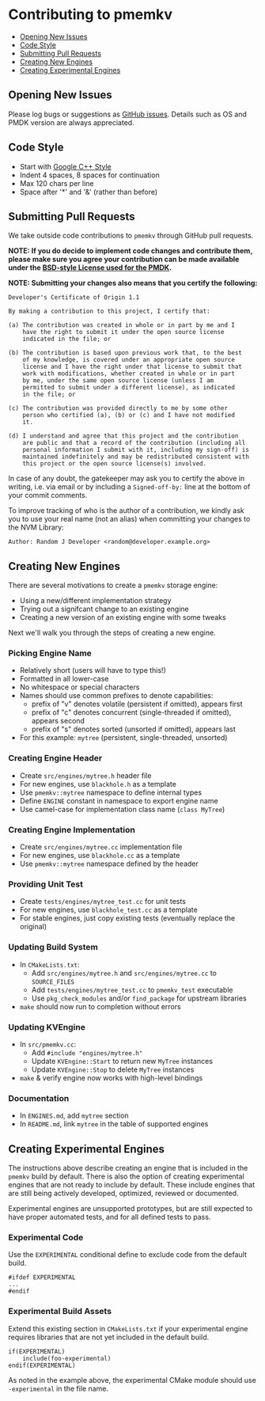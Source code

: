 # Contributing to pmemkv

<ul>
<li><a href="#issues">Opening New Issues</a></li>
<li><a href="#style">Code Style</a></li>
<li><a href="#pull_requests">Submitting Pull Requests</a></li>
<li><a href="#engines">Creating New Engines</a></li>
<li><a href="#experimental">Creating Experimental Engines</a></li>
</ul>

<a name="issues"></a>

Opening New Issues
------------------

Please log bugs or suggestions as [GitHub issues](https://github.com/pmem/pmemkv/issues).
Details such as OS and PMDK version are always appreciated.

<a name="style"></a>

Code Style
----------

* Start with [Google C++ Style](https://google.github.io/styleguide/cppguide.html)
* Indent 4 spaces, 8 spaces for continuation
* Max 120 chars per line
* Space after '*' and '&' (rather than before)

<a name="pull_requests"></a>

Submitting Pull Requests
------------------------

We take outside code contributions to `pmemkv` through GitHub pull requests.

**NOTE: If you do decide to implement code changes and contribute them,
please make sure you agree your contribution can be made available
under the [BSD-style License used for the PMDK](https://github.com/pmem/pmdk/blob/master/LICENSE).**

**NOTE: Submitting your changes also means that you certify the following:**

```
Developer's Certificate of Origin 1.1

By making a contribution to this project, I certify that:

(a) The contribution was created in whole or in part by me and I
    have the right to submit it under the open source license
    indicated in the file; or

(b) The contribution is based upon previous work that, to the best
    of my knowledge, is covered under an appropriate open source
    license and I have the right under that license to submit that
    work with modifications, whether created in whole or in part
    by me, under the same open source license (unless I am
    permitted to submit under a different license), as indicated
    in the file; or

(c) The contribution was provided directly to me by some other
    person who certified (a), (b) or (c) and I have not modified
    it.

(d) I understand and agree that this project and the contribution
    are public and that a record of the contribution (including all
    personal information I submit with it, including my sign-off) is
    maintained indefinitely and may be redistributed consistent with
    this project or the open source license(s) involved.
```

In case of any doubt, the gatekeeper may ask you to certify the above in writing,
i.e. via email or by including a `Signed-off-by:` line at the bottom
of your commit comments.

To improve tracking of who is the author of a contribution, we kindly ask you
to use your real name (not an alias) when committing your changes to the NVM Library:
```
Author: Random J Developer <random@developer.example.org>
```

<a name="engines"></a>

Creating New Engines
--------------------

There are several motivations to create a `pmemkv` storage engine:

* Using a new/different implementation strategy
* Trying out a signifcant change to an existing engine
* Creating a new version of an existing engine with some tweaks

Next we'll walk you through the steps of creating a new engine.

### Picking Engine Name

* Relatively short (users will have to type this!)
* Formatted in all lower-case
* No whitespace or special characters
* Names should use common prefixes to denote capabilities:
  - prefix of "v" denotes volatile (persistent if omitted), appears first
  - prefix of "c" denotes concurrent (single-threaded if omitted), appears second
  - prefix of "s" denotes sorted (unsorted if omitted), appears last
* For this example: `mytree` (persistent, single-threaded, unsorted)

### Creating Engine Header

* Create `src/engines/mytree.h` header file
* For new engines, use `blackhole.h` as a template
* Use `pmemkv::mytree` namespace to define internal types
* Define `ENGINE` constant in namespace to export engine name
* Use camel-case for implementation class name (`class MyTree`)

### Creating Engine Implementation

* Create `src/engines/mytree.cc` implementation file
* For new engines, use `blackhole.cc` as a template
* Use `pmemkv::mytree` namespace defined by the header

### Providing Unit Test

* Create `tests/engines/mytree_test.cc` for unit tests
* For new engines, use `blackhole_test.cc` as a template
* For stable engines, just copy existing tests (eventually replace the original)

### Updating Build System

* In `CMakeLists.txt`:
    * Add `src/engines/mytree.h` and `src/engines/mytree.cc` to `SOURCE_FILES`
    * Add `tests/engines/mytree_test.cc` to `pmemkv_test` executable
    * Use `pkg_check_modules` and/or `find_package` for upstream libraries
* `make` should now run to completion without errors

### Updating KVEngine

* In `src/pmemkv.cc`:
    * Add `#include "engines/mytree.h"`
    * Update `KVEngine::Start` to return new `MyTree` instances
    * Update `KVEngine::Stop` to delete `MyTree` instances
* `make` & verify engine now works with high-level bindings

### Documentation

* In `ENGINES.md`, add `mytree` section
* In `README.md`, link `mytree` in the table of supported engines

<a name="experimental"></a>

Creating Experimental Engines
-----------------------------

The instructions above describe creating an engine that is included in the `pmemkv` build by default.
There is also the option of creating experimental engines that are not ready to include by default.
These include engines that are still being actively developed, optimized, reviewed or documented.

Experimental engines are unsupported prototypes, but are still expected to have proper automated tests,
and for all defined tests to pass.

### Experimental Code

Use the `EXPERIMENTAL` conditional define to exclude code from the default build.

```
#ifdef EXPERIMENTAL
...
#endif
```

### Experimental Build Assets

Extend this existing section in `CMakeLists.txt` if your experimental engine requires libraries that
are not yet included in the default build.

```
if(EXPERIMENTAL)
    include(foo-experimental)
endif(EXPERIMENTAL)
```

As noted in the example above, the experimental CMake module should use `-experimental` in the file name.